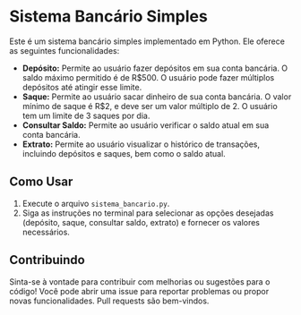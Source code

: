 # Sistema Bancário Simples

Este é um sistema bancário simples implementado em Python. Ele oferece as seguintes funcionalidades:

- **Depósito:** Permite ao usuário fazer depósitos em sua conta bancária. O saldo máximo permitido é de R$500. O usuário pode fazer múltiplos depósitos até atingir esse limite.
- **Saque:** Permite ao usuário sacar dinheiro de sua conta bancária. O valor mínimo de saque é R$2, e deve ser um valor múltiplo de 2. O usuário tem um limite de 3 saques por dia.
- **Consultar Saldo:** Permite ao usuário verificar o saldo atual em sua conta bancária.
- **Extrato:** Permite ao usuário visualizar o histórico de transações, incluindo depósitos e saques, bem como o saldo atual.

## Como Usar

1. Execute o arquivo `sistema_bancario.py`.
2. Siga as instruções no terminal para selecionar as opções desejadas (depósito, saque, consultar saldo, extrato) e fornecer os valores necessários.

## Contribuindo

Sinta-se à vontade para contribuir com melhorias ou sugestões para o código! Você pode abrir uma issue para reportar problemas ou propor novas funcionalidades. Pull requests são bem-vindos.

